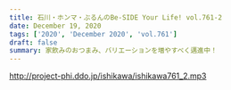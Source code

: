 ```yaml
---
title: 石川・ホンマ・ぶるんのBe-SIDE Your Life! vol.761-2
date: December 19, 2020
tags: ['2020', 'December 2020', 'vol.761']
draft: false
summary: 家飲みのおつまみ、バリエーションを増やすべく邁進中！
---
```


http://project-phi.ddo.jp/ishikawa/ishikawa761_2.mp3